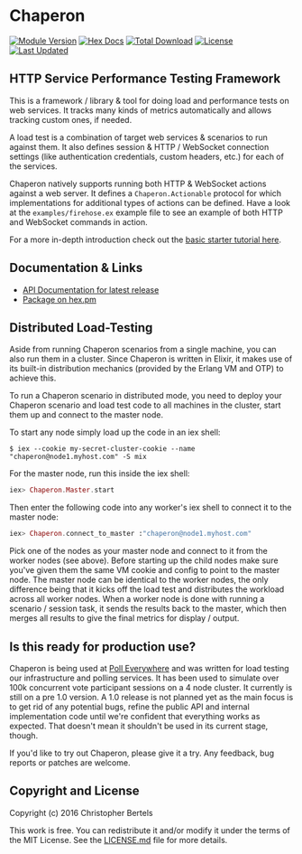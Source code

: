 # Chaperon

[![Module Version](https://img.shields.io/hexpm/v/chaperon.svg)](https://hex.pm/packages/chaperon)
[![Hex Docs](https://img.shields.io/badge/hex-docs-lightgreen.svg)](https://hexdocs.pm/chaperon/)
[![Total Download](https://img.shields.io/hexpm/dt/chaperon.svg)](https://hex.pm/packages/chaperon)
[![License](https://img.shields.io/hexpm/l/chaperon.svg)](https://github.com/polleverywhere/chaperon/blob/master/LICENSE.md)
[![Last Updated](https://img.shields.io/github/last-commit/polleverywhere/chaperon.svg)](https://github.com/yyy/chaperon/commits/master)

## HTTP Service Performance Testing Framework

This is a framework / library & tool for doing load and performance tests on web services.
It tracks many kinds of metrics automatically and allows tracking custom ones, if needed.

A load test is a combination of target web services & scenarios to run against them.
It also defines session & HTTP / WebSocket connection settings (like authentication credentials, custom headers, etc.) for each of the services.

Chaperon natively supports running both HTTP & WebSocket actions against a web server.
It defines a `Chaperon.Actionable` protocol for which implementations for additional types of actions can be defined.
Have a look at the `examples/firehose.ex` example file to see an example of both HTTP and WebSocket commands in action.

For a more in-depth introduction check out the [basic starter tutorial here](docs/Tutorial.md).

## Documentation & Links

  - [API Documentation for latest release](https://hexdocs.pm/chaperon)
  - [Package on hex.pm](https://hex.pm/packages/chaperon)


## Distributed Load-Testing

Aside from running Chaperon scenarios from a single machine, you can also run them in a cluster.
Since Chaperon is written in Elixir, it makes use of its built-in distribution mechanics (provided by the Erlang VM and OTP) to achieve this.

To run a Chaperon scenario in distributed mode, you need to deploy your Chaperon scenario and load test code to all machines in the cluster, start them up and connect to the master node.

To start any node simply load up the code in an iex shell:

```
$ iex --cookie my-secret-cluster-cookie --name "chaperon@node1.myhost.com" -S mix
```

For the master node, run this inside the iex shell:

```elixir
iex> Chaperon.Master.start
```

Then enter the following code into any worker's iex shell to connect it to the master node:

```elixir
iex> Chaperon.connect_to_master :"chaperon@node1.myhost.com"
```

Pick one of the nodes as your master node and connect to it from the worker nodes (see above).
Before starting up the child nodes make sure you've given them the same VM cookie and config to point to the master node.
The master node can be identical to the worker nodes, the only difference being that it kicks off the load test and distributes the workload across all worker nodes. When a worker node is done with running a scenario / session task, it sends the results back to the master, which then merges all results to give the final metrics for display / output.


## Is this ready for production use?

Chaperon is being used at [Poll Everywhere](https://polleverywhere.com)  and was written for load testing our infrastructure and polling services.
It has been used to simulate over 100k concurrent vote participant sessions on a 4 node cluster.
It currently is still on a pre 1.0 version. A 1.0 release is not planned yet as the main focus is to get rid of any potential bugs, refine the public API and internal implementation code until we're confident that everything works as expected.
That doesn't mean it shouldn't be used in its current stage, though.

If you'd like to try out Chaperon, please give it a try. Any feedback, bug reports or patches are welcome.


## Copyright and License

Copyright (c) 2016 Christopher Bertels

This work is free. You can redistribute it and/or modify it under the
terms of the MIT License. See the [LICENSE.md](./LICENSE.md) file for more details.
